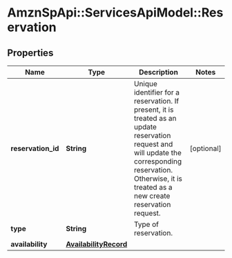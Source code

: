 # AmznSpApi::ServicesApiModel::Reservation

## Properties
Name | Type | Description | Notes
------------ | ------------- | ------------- | -------------
**reservation_id** | **String** | Unique identifier for a reservation. If present, it is treated as an update reservation request and will update the corresponding reservation. Otherwise, it is treated as a new create reservation request. | [optional] 
**type** | **String** | Type of reservation. | 
**availability** | [**AvailabilityRecord**](AvailabilityRecord.md) |  | 

